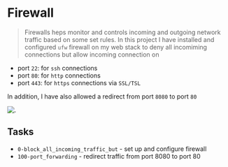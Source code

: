 # Firewall
> Firewalls heps monitor and controls incoming and outgoing network traffic based on some set rules. In this project I have installed and configured `ufw` firewall on my web stack to deny all incomiming connections but allow incoming connection on
- port `22`: for `ssh` connections
- port `80`: for `http` connections
- port `443`: for `https` connections via `SSL/TSL`

In addition, I have also allowed a redirect from port `8080` to port `80`

![.](https://s3.amazonaws.com/intranet-projects-files/holbertonschool-sysadmin_devops/284/V1HjQ1Y.png)

## Tasks
- `0-block_all_incoming_traffic_but` - set up  and configure firewall
- `100-port_forwarding` - redirect traffic from port 8080 to port 80
